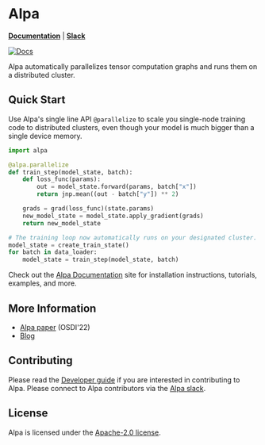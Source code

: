 Alpa
=======
[**Documentation**](https://alpa-projects.github.io) |
[**Slack**](https://forms.gle/YEZTCrtZD6EAVNBQ7)


[![Docs](https://github.com/alpa-projects/alpa/actions/workflows/docs.yml/badge.svg)](https://github.com/alpa-projects/alpa/actions/workflows/docs.yml)

Alpa automatically parallelizes tensor computation graphs and runs them on a distributed cluster.

Quick Start
-----------

Use Alpa's single line API ``@parallelize`` to scale you single-node training code to distributed clusters, even though 
your model is much bigger than a single device memory.
```python
import alpa

@alpa.parallelize
def train_step(model_state, batch):
    def loss_func(params):
        out = model_state.forward(params, batch["x"])
        return jnp.mean((out - batch["y"]) ** 2)

    grads = grad(loss_func)(state.params)
    new_model_state = model_state.apply_gradient(grads)
    return new_model_state

# The training loop now automatically runs on your designated cluster.
model_state = create_train_state()
for batch in data_loader:
    model_state = train_step(model_state, batch)
```

Check out the [Alpa Documentation](https://alpa-projects.github.io) site for installation instructions, tutorials, examples, and more.

More Information
----------------
- [Alpa paper](https://arxiv.org/pdf/2201.12023.pdf) (OSDI'22)
- [Blog]()

Contributing
------------
Please read the [Developer guide]() if you are interested in contributing to Alpa. 
Please connect to Alpa contributors via the [Alpa slack](https://forms.gle/YEZTCrtZD6EAVNBQ7).


License
-------
Alpa is licensed under the [Apache-2.0 license](https://github.com/alpa-projects/alpa/blob/main/LICENSE).
